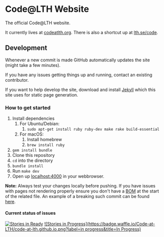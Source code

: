 # Code@LTH Website
The official Code@LTH website.

It currently lives at [codeatlth.org](http://codeatlth.org/). There is also a shortcut up at [lth.se/code](http://lth.se/code).

## Development
Whenever a new commit is made GitHub automatically updates the site (might take a few minutes).

If you have any issues getting things up and running, contact an existing contributor.

If you want to help develop the site, download and install [Jekyll](jekyllrb.com) which this site uses for static page generation.

### How to get started

 1. Install dependencies
    1. For Ubuntu/Debian: 
        1. `sudo apt-get install ruby ruby-dev make rake build-essential`
    1. For macOS: 
        1. Install homebrew
        1. `brew install ruby`
 1. `gem install bundle` 
 1. Clone this repository
 1. `cd` into the directory
 1. `bundle install`
 1. Run `make dev`
 1. Open up [localhost:4000](http://localhost:4000/) in your webbrowser.

**Note:** Always test your changes locally before pushing.
If you have issues with pages not rendering properly ensure you don't have a 
[BOM](https://en.wikipedia.org/wiki/Byte_order_mark) at the start of the related file. 
An example of a breaking such commit can be found [here](https://github.com/Code-at-LTH/code-at-lth.github.io/commit/350f0b34613464f8596203ce5dfb883fab0ba82f).

#### Current status of issues

[![Stories in Ready](https://badge.waffle.io/Code-at-LTH/code-at-lth.github.io.png?label=ready&title=Ready)](https://waffle.io/Code-at-LTH/code-at-lth.github.io)
[![Stories in Progress](https://badge.waffle.io/Code-at-LTH/code-at-lth.github.io.png?label=in progress&title=In Progress)](https://waffle.io/Code-at-LTH/code-at-lth.github.io)
